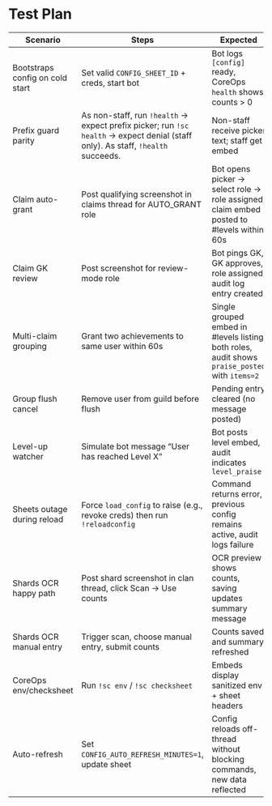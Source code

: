# Test Plan

| Scenario | Steps | Expected |
| --- | --- | --- |
| Bootstraps config on cold start | Set valid `CONFIG_SHEET_ID` + creds, start bot | Bot logs `[config]` ready, CoreOps `health` shows counts > 0 |
| Prefix guard parity | As non-staff, run `!health` → expect prefix picker; run `!sc health` → expect denial (staff only). As staff, `!health` succeeds. | Non-staff receive picker text; staff get embed |
| Claim auto-grant | Post qualifying screenshot in claims thread for AUTO_GRANT role | Bot opens picker → select role → role assigned, claim embed posted to #levels within 60s |
| Claim GK review | Post screenshot for review-mode role | Bot pings GK, GK approves, role assigned, audit log entry created |
| Multi-claim grouping | Grant two achievements to same user within 60s | Single grouped embed in #levels listing both roles, audit shows `praise_posted` with `items=2` |
| Group flush cancel | Remove user from guild before flush | Pending entry cleared (no message posted) |
| Level-up watcher | Simulate bot message “User has reached Level X” | Bot posts level embed, audit indicates `level_praise` |
| Sheets outage during reload | Force `load_config` to raise (e.g., revoke creds) then run `!reloadconfig` | Command returns error, previous config remains active, audit logs failure |
| Shards OCR happy path | Post shard screenshot in clan thread, click Scan → Use counts | OCR preview shows counts, saving updates summary message |
| Shards OCR manual entry | Trigger scan, choose manual entry, submit counts | Counts saved and summary refreshed |
| CoreOps env/checksheet | Run `!sc env` / `!sc checksheet` | Embeds display sanitized env + sheet headers |
| Auto-refresh | Set `CONFIG_AUTO_REFRESH_MINUTES=1`, update sheet | Config reloads off-thread without blocking commands, new data reflected |
